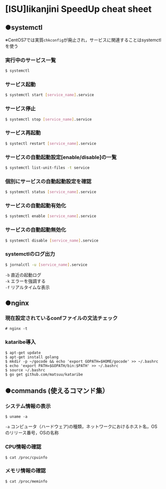 # [ISU]Iikanjini SpeedUp cheat sheet
## ●systemctl
※CentOS7では実質`chkconfig`が廃止され，サービスに関連することはsystemctlを使う
### 実行中のサービス一覧
```bash
$ systemctl
```

### サービス起動
```bash
$ systemctl start [service_name].service
```

### サービス停止
```bash
$ systemctl stop [service_name].service
```

### サービス再起動
```bash
$ systectl restart [service_name].service
```

### サービスの自動起動設定[enable/disable]の一覧
```bash
$ systemctl list-unit-files -t service
```

### 個別にサービスの自動起動設定を確認
```bash
$ systemctl status [service_name].service
```

### サービスの自動起動有効化
```bash
$ systemctl enable [service_name].service
```
### サービスの自動起動無効化
```bash
$ systemctl disable [service_name].service
```

### systemctlのログ出力
```bash
$ jornalctl -u [service_name].service
```
`-b` 直近の起動ログ  
`-k` エラーを強調する  
`-f` リアルタイムな表示  

## ●nginx
### 現在設定されているconfファイルの文法チェック
```
# nginx -t
```

### kataribe導入
```
$ apt-get update
$ apt-get install golang
$ mkdir -p ~/gocode && echo 'export GOPATH=$HOME/gocode' >> ~/.bashrc
$ echo 'export PATH=$GOPATH/bin:$PATH' >> ~/.bashrc
$ source ~/.bashrc
$ go get github.com/matsuu/kataribe
```

## ●commands (使えるコマンド集）
### システム情報の表示
```
$ uname -a
```
`-a` コンピュータ（ハードウェア)の種類，ネットワークにおけるホスト名，OSのリリース番号，OSの名称

### CPU情報の確認
```
$ cat /proc/cpuinfo
```

### メモリ情報の確認
```
$ cat /proc/meminfo
```


